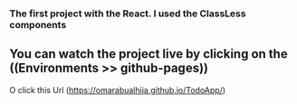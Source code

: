 ### The first project with the React. I used the ClassLess components
## You can watch the project live by clicking on the ((Environments >> github-pages))
O click this Url (https://omarabualhija.github.io/TodoApp/)
